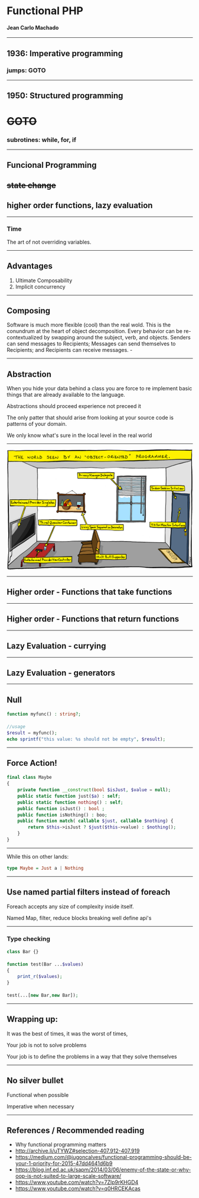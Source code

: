 # Functional PHP

#### Jean Carlo Machado

---

## 1936: Imperative programming

### jumps: GOTO

----

## 1950: Structured programming
# ~~GOTO~~
### subrotines: while, for, if

---

## Funcional Programming
## ~~state change~~
## higher order functions, lazy evaluation

---

### Time

The art of not overriding variables.

----

## Advantages

1. Ultimate Composability
2. Implicit concurrency


----

## Composing

Software is much more flexible (cool) than the real wold.
This is the conundrum at the heart of object decomposition. Every behavior can be re-contextualized by swapping around the subject, verb, and objects. Senders can send messages to Recipients; Messages can send themselves to Recipients; and Recipients can receive messages. - 

----

## Abstraction


When you hide your data behind a class you are force to re implement
basic things that are already available to the language.

Abstractions should proceed experience not preceed it

The only patter that should arise from looking at your  source code is patterns
of your domain.

We only know what's sure in the local level in the real world

----

![inline](ooworldview.png)

----

## Higher order - Functions that take functions

---

## Higher order - Functions that return functions


---

## Lazy Evaluation - currying


---

## Lazy Evaluation - generators

---

## Null

```php
function myfunc() : string?;

//usage
$result = myfunc();
echo sprintf("this value: %s should not be empty", $result);
```

---

## Force Action!

```php
final class Maybe
{
    private function __construct(bool $isJust, $value = null);
    public static function just($a) : self;
    public static function nothing() : self;
    public function isJust() : bool ;
    public function isNothing() : boo;
    public function match( callable $just, callable $nothing) {
        return $this->isJust ? $just($this->value) : $nothing();
    }
}
```

---

While this on other lands:

```hs
type Maybe = Just a | Nothing
```

----


## Use named partial filters instead of foreach

Foreach accepts any size of complexity inside itself.

Named Map, filter, reduce blocks breaking well define api's

---


### Type checking

```php
class Bar {}

function test(Bar ...$values)
{
	print_r($values);
}

test(...[new Bar,new Bar]);
```

---

## Wrapping up:

It was the best of times, it was the worst of times,

Your job is not to solve problems

Your job is to define the problems in a way that they solve themselves

---

## No silver bullet

Functional when possible

Imperative when necessary

---

## References / Recommended reading

- Why functional programming matters
- http://archive.li/uTYWZ#selection-407.912-407.919
- https://medium.com/@jugoncalves/functional-programming-should-be-your-1-priority-for-2015-47dd4641d6b9
- https://blog.inf.ed.ac.uk/sapm/2014/03/06/enemy-of-the-state-or-why-oop-is-not-suited-to-large-scale-software/
- https://www.youtube.com/watch?v=7Zlp9rKHGD4
- https://www.youtube.com/watch?v=q0HRCEKAcas

